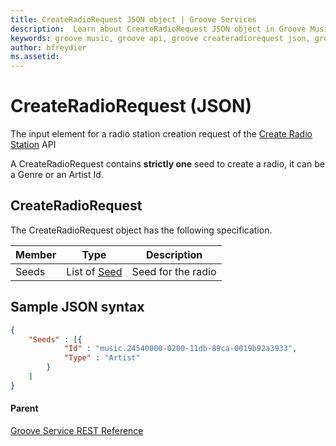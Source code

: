 ```yaml
---
title: CreateRadioRequest JSON object | Groove Services
description:  Learn about CreateRadioRequest JSON object in Groove Music API.
keywords: groove music, groove api, groove createradiorequest json, groove radio
author: bfreydier
ms.assetid:  
---
```


# CreateRadioRequest (JSON)  
The input element for a radio station creation request of the [Create Radio Station](uri-create-radio.md) API

A CreateRadioRequest contains **strictly one** seed to create a radio, it can be a Genre or an Artist Id.

## CreateRadioRequest
The CreateRadioRequest object has the following specification.

| **Member**   | **Type**                                           | **Description**                    |
|--------------|----------------------------------------------------|------------------------------------|
| Seeds        | List of [Seed](JSON-Seed.md)                       | Seed for the radio                 |

## Sample JSON syntax
```json
{
	"Seeds" : [{
			"Id" : "music.24540000-0200-11db-89ca-0019b92a3933",
			"Type" : "Artist"
		}
	]
}
```

#### Parent
[Groove Service REST Reference](overview.md)
